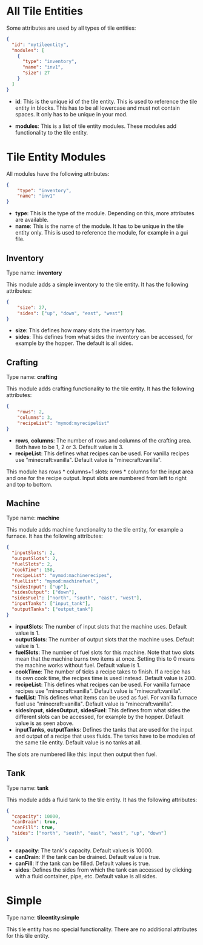 # All Tile Entities
Some attributes are used by all types of tile entities:

```json
{
  "id": "mytileentity",
  "modules": [
    {
      "type": "inventory",
      "name": "inv1",
      "size": 27
    }
  ]
}
```

* __id__: This is the unique id of the tile entity. This is used to reference the tile entity in blocks. This has to be all lowercase and must not contain spaces. It only has to be unique in your mod.

* __modules__: This is a list of tile entity modules. These modules add functionality to the tile entity.

# Tile Entity Modules
All modules have the following attributes:

```json
{
	"type": "inventory",
	"name": "inv1"
}
```

* __type__: This is the type of the module. Depending on this, more attributes are available.
* __name__: This is the name of the module. It has to be unique in the tile entity only. This is used to reference the module, for example in a gui file.

## Inventory
Type name: __inventory__

This module adds a simple inventory to the tile entity. It has the following attributes:

```json
{
	"size": 27,
	"sides": ["up", "down", "east", "west"]
}
```

* __size__: This defines how many slots the inventory has.
* __sides__: This defines from what sides the inventory can be accessed, for example by the hopper. The default is all sides.

## Crafting
Type name: __crafting__

This module adds crafting functionality to the tile entity. It has the following attributes:

```json
{
	"rows": 2,
	"columns": 3,
	"recipeList": "mymod:myrecipelist"
}
```

* __rows__, __columns__: The number of rows and columns of the crafting area. Both have to be 1, 2 or 3. Default value is 3.
* __recipeList__: This defines what recipes can be used. For vanilla recipes use "minecraft:vanilla". Default value is "minecraft:vanilla".

This module has rows * columns+1 slots: rows * columns for the input area and one for the recipe output. Input slots are numbered from left to right and top to bottom.

## Machine
Type name: __machine__

This module adds machine functionality to the tile entity, for example a furnace. It has the following attributes:

```json
{
  "inputSlots": 2,
  "outputSlots": 2,
  "fuelSlots": 2,
  "cookTime": 150,
  "recipeList": "mymod:machinerecipes",
  "fuelList": "mymod:machinefuel",
  "sidesInput": ["up"],
  "sidesOutput": ["down"],
  "sidesFuel": ["north", "south", "east", "west"],
  "inputTanks": ["input_tank"],
  "outputTanks": ["output_tank"]
}
```

* __inputSlots__: The number of input slots that the machine uses. Default value is 1.
* __outputSlots__: The number of output slots that the machine uses. Default value is 1.
* __fuelSlots__: The number of fuel slots for this machine. Note that two slots mean that the machine burns two items at once. Setting this to 0 means the machine works without fuel. Default value is 1.
* __cookTime__: The number of ticks a recipe takes to finish. If a recipe has its own cook time, the recipes time is used instead. Default value is 200.
* __recipeList__: This defines what recipes can be used. For vanilla furnace recipes use "minecraft:vanilla". Default value is "minecraft:vanilla".
* __fuelList__: This defines what items can be used as fuel. For vanilla furnace fuel use "minecraft:vanilla". Default value is "minecraft:vanilla".
* __sidesInput__, __sidesOutput__, __sidesFuel__: This defines from what sides the different slots can be accessed, for example by the hopper. Default value is as seen above.
* __inputTanks__, __outputTanks__: Defines the tanks that are used for the input and output of a recipe that uses fluids. The tanks have to be modules of the same tile entity. Default value is no tanks at all.

The slots are numbered like this: input then output then fuel.

## Tank
Type name: __tank__

This module adds a fluid tank to the tile entity. It has the following attributes:

```json
{
  "capacity": 10000,
  "canDrain": true,
  "canFill": true,
  "sides": ["north", "south", "east", "west", "up", "down"]
}
```

* __capacity__: The tank's capacity. Default values is 10000.
* __canDrain__: If the tank can be drained. Default value is true.
* __canFill__: If the tank can be filled. Default values is true.
* __sides__: Defines the sides from which the tank can accessed by clicking with a fluid container, pipe, etc. Default value is all sides.

# Simple
Type name: __tileentity:simple__

This tile entity has no special functionality. There are no additional attributes for this tile entity.